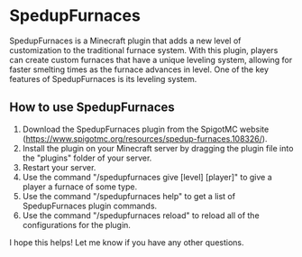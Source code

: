 # SpedupFurnaces

SpedupFurnaces is a Minecraft plugin that adds a new level of customization to the traditional furnace system. With this plugin, players can create custom furnaces that have a unique leveling system, allowing for faster smelting times as the furnace advances in level. One of the key features of SpedupFurnaces is its leveling system. 

## How to use SpedupFurnaces

1. Download the SpedupFurnaces plugin from the SpigotMC website (https://www.spigotmc.org/resources/spedup-furnaces.108326/).
2. Install the plugin on your Minecraft server by dragging the plugin file into the "plugins" folder of your server.
3. Restart your server.
4. Use the command "/spedupfurnaces give <type> <amount> [level] [player]" to give a player a furnace of some type.
5. Use the command "/spedupfurnaces help" to get a list of SpedupFurnaces plugin commands.
6. Use the command "/spedupfurnaces reload" to reload all of the configurations for the plugin.

I hope this helps! Let me know if you have any other questions.
